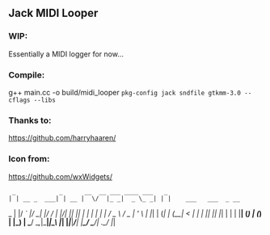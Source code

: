 ## Jack MIDI Looper

### WIP:
Essentially a MIDI logger for now...


### Compile:
g++ main.cc -o build/midi_looper `pkg-config jack sndfile gtkmm-3.0 --cflags --libs`


### Thanks to:
https://github.com/harryhaaren/

### Icon from:
https://github.com/wxWidgets/




     _            _      __  __ ___ ____ ___   _
    | | __ _  ___| | __ |  \/  |_ _|  _ \_ _| | |    ___   ___  _ __  
 _  | |/ _` |/ __| |/ / | |\/| || || | | | |  | |   / _ \ / _ \| '_ \ 
| |_| | (_| | (__|   <  | |  | || || |_| | |  | |__| (_) | (_) | |_) |
 \___/ \__,_|\___|_|\_\ |_|  |_|___|____/___| |_____\___/ \___/| .__/ 
                                                               |_|
